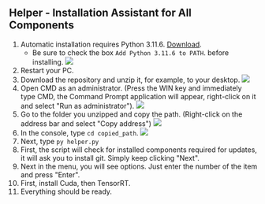 ## Helper - Installation Assistant for All Components
1. Automatic installation requires Python 3.11.6. [Download](https://www.python.org/ftp/python/3.11.6/python-3.11.6-amd64.exe).
	- Be sure to check the box `Add Python 3.11.6 to PATH`. before installing.
![](https://github.com/SunOner/yolov8_aimbot/blob/main/media/python_add_to_path.png)
2. Restart your PC.
3. Download the repository and unzip it, for example, to your desktop.
![](https://github.com/SunOner/yolov8_aimbot/blob/main/media/aimbot.png)
4. Open CMD as an administrator. (Press the WIN key and immediately type CMD, the Command Prompt application will appear, right-click on it and select "Run as administrator").
![](https://github.com/SunOner/yolov8_aimbot/blob/main/media/cmd_admin_en.png)
5. Go to the folder you unzipped and copy the path. (Right-click on the address bar and select "Copy address") 
![](https://github.com/SunOner/yolov8_aimbot/blob/main/media/copy_explorer_path.png)
6. In the console, type `cd copied_path`.
![](https://github.com/SunOner/yolov8_aimbot/blob/main/media/cmd_cd_path.png)
7. Next, type `py helper.py`
8. First, the script will check for installed components required for updates, it will ask you to install git. Simply keep clicking "Next".
9. Next in the menu, you will see options. Just enter the number of the item and press "Enter".
10. First, install Cuda, then TensorRT.
11. Everything should be ready.